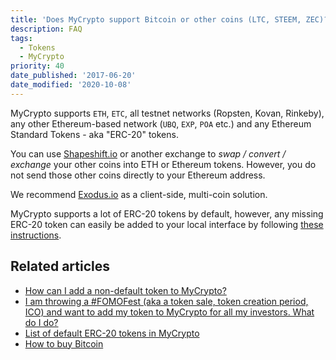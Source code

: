 ```yaml
---
title: 'Does MyCrypto support Bitcoin or other coins (LTC, STEEM, ZEC)?'
description: FAQ
tags:
  - Tokens
  - MyCrypto
priority: 40
date_published: '2017-06-20'
date_modified: '2020-10-08'
---
```


MyCrypto supports `ETH`, `ETC`, all testnet networks (Ropsten, Kovan, Rinkeby), any other Ethereum-based network (`UBQ`, `EXP`, `POA` etc.) and any Ethereum Standard Tokens - aka "ERC-20" tokens.

You can use [Shapeshift.io](https://shapeshift.io/) or another exchange to _swap / convert / exchange_ your other coins into ETH or Ethereum tokens. However, you do not send those other coins directly to your Ethereum address.

We recommend [Exodus.io](https://www.exodus.io/) as a client-side, multi-coin solution.

MyCrypto supports a lot of ERC-20 tokens by default, however, any missing ERC-20 token can easily be added to your local interface by following [these instructions](/how-to/tokens/showing-and-loading-tokens).

## Related articles

- [How can I add a non-default token to MyCrypto?](/how-to/tokens/showing-and-loading-tokens)
- [I am throwing a #FOMOFest (aka a token sale, token creation period, ICO) and want to add my token to MyCrypto for all my investors. What do I do?](/developers/add-token-to-default-list)
- [List of default ERC-20 tokens in MyCrypto](https://github.com/MyCryptoHQ/MyCrypto/blob/develop/common/config/tokens/eth.json)
- [How to buy Bitcoin](/how-to/getting-started/how-to-buy-btc-with-usd)
